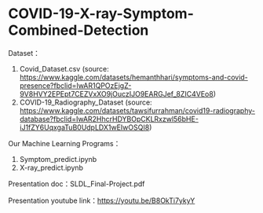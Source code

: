 # COVID-19-X-ray-Symptom-Combined-Detection

Dataset：
1.	Covid_Dataset.csv (source: https://www.kaggle.com/datasets/hemanthhari/symptoms-and-covid-presence?fbclid=IwAR1QPOzEjgZ-9V8HVY2EPEpt7CEZVxXO9jOuczIJO9EARGJef_8ZIC4VEo8)
2.	COVID-19_Radiography_Dataset (source: https://www.kaggle.com/datasets/tawsifurrahman/covid19-radiography-database?fbclid=IwAR2HhcrHDYBOpCKLRxzwl56bHE-iJ1fZY6UqxgaTuB0UdpLDX1wEIwOSQI8)


Our Machine Learning Programs：
1.	Symptom_predict.ipynb
2.	X-ray_predict.ipynb

Presentation doc：SLDL_Final-Project.pdf

Presentation youtube link：https://youtu.be/B8OkTi7ykyY
